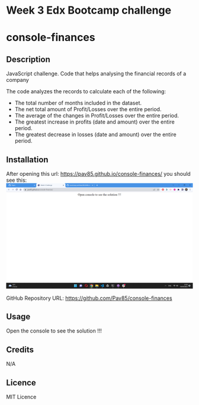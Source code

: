# Week 3 Edx Bootcamp challenge 

# console-finances

## Description 

JavaScript challenge. Code that helps analysing the financial records of a company

The code analyzes the records to calculate each of the following:

* The total number of months included in the dataset.
* The net total amount of Profit/Losses over the entire period.
* The average of the changes in Profit/Losses over the entire period.
* The greatest increase in profits (date and amount) over the entire period.
* The greatest decrease in losses (date and amount) over the entire period.

## Installation

After opening this url: https://pav85.github.io/console-finances/ you should see this:
![console-finances](./Assets/Images/Screenshot%20challenge%204.png)

GitHub Repository URL: https://github.com/Pav85/console-finances

## Usage 

Open the console to see the solution !!!

## Credits

N/A

## Licence

MIT Licence



